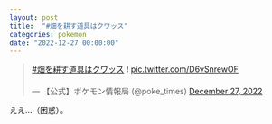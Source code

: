 ```yaml
---
layout: post
title:  "#畑を耕す道具はクワッス"
categories: pokemon
date: "2022-12-27 00:00:00"
---
```


<blockquote class="twitter-tweet tw-align-center"><p lang="qme" dir="ltr"><a href="https://twitter.com/hashtag/%E7%95%91%E3%82%92%E8%80%95%E3%81%99%E9%81%93%E5%85%B7%E3%81%AF%E3%82%AF%E3%83%AF%E3%83%83%E3%82%B9?src=hash&amp;ref_src=twsrc%5Etfw">#畑を耕す道具はクワッス</a> ❗ <a href="https://t.co/D6vSnrewOF">pic.twitter.com/D6vSnrewOF</a></p>&mdash; 【公式】ポケモン情報局 (@poke_times) <a href="https://twitter.com/poke_times/status/1607617274034225153?ref_src=twsrc%5Etfw">December 27, 2022</a></blockquote> <script async src="https://platform.twitter.com/widgets.js" charset="utf-8"></script>

ええ...（困惑）。
